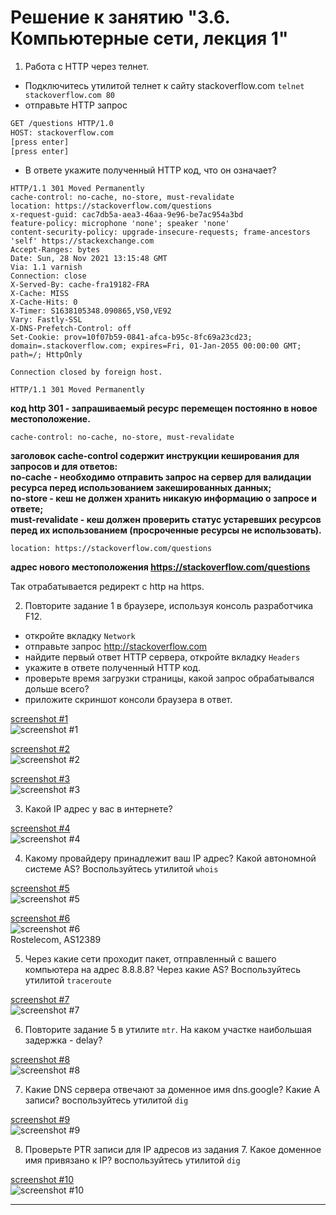 # Решение к занятию "3.6. Компьютерные сети, лекция 1"

1. Работа c HTTP через телнет.
- Подключитесь утилитой телнет к сайту stackoverflow.com
`telnet stackoverflow.com 80`
- отправьте HTTP запрос
```bash
GET /questions HTTP/1.0
HOST: stackoverflow.com
[press enter]
[press enter]
```
- В ответе укажите полученный HTTP код, что он означает?

```
HTTP/1.1 301 Moved Permanently
cache-control: no-cache, no-store, must-revalidate
location: https://stackoverflow.com/questions
x-request-guid: cac7db5a-aea3-46aa-9e96-be7ac954a3bd
feature-policy: microphone 'none'; speaker 'none'
content-security-policy: upgrade-insecure-requests; frame-ancestors 'self' https://stackexchange.com
Accept-Ranges: bytes
Date: Sun, 28 Nov 2021 13:15:48 GMT
Via: 1.1 varnish
Connection: close
X-Served-By: cache-fra19182-FRA
X-Cache: MISS
X-Cache-Hits: 0
X-Timer: S1638105348.090865,VS0,VE92
Vary: Fastly-SSL
X-DNS-Prefetch-Control: off
Set-Cookie: prov=10f07b59-0841-afca-b95c-8fc69a23cd23; domain=.stackoverflow.com; expires=Fri, 01-Jan-2055 00:00:00 GMT; path=/; HttpOnly

Connection closed by foreign host.
```
```
HTTP/1.1 301 Moved Permanently
```
**код http 301 - запрашиваемый ресурс перемещен постоянно в новое местоположение.**  
```
cache-control: no-cache, no-store, must-revalidate
```
**заголовок сache-сontrol содержит инструкции кеширования для запросов и для ответов:**  
**no-cache - необходимо отправить запрос на сервер для валидации ресурса перед использованием закешированных данных;**  
**no-store - кеш не должен хранить никакую информацию о запросе и ответе;**  
**must-revalidate - кеш должен проверить статус устаревших ресурсов перед их использованием (просроченные ресурсы не использовать).**  
```
location: https://stackoverflow.com/questions
```
**адрес нового местоположения https://stackoverflow.com/questions**  

Так отрабатывается редирект с http на https.  

2. Повторите задание 1 в браузере, используя консоль разработчика F12.
- откройте вкладку `Network`
- отправьте запрос http://stackoverflow.com
- найдите первый ответ HTTP сервера, откройте вкладку `Headers`
- укажите в ответе полученный HTTP код.
- проверьте время загрузки страницы, какой запрос обрабатывался дольше всего?
- приложите скриншот консоли браузера в ответ.

[screenshot #1](https://i.imgur.com/gUAeoF6.png)  
![screenshot #1](https://i.imgur.com/gUAeoF6.png)  

[screenshot #2](https://i.imgur.com/DS62CPF.png)  
![screenshot #2](https://i.imgur.com/DS62CPF.png)  

[screenshot #3](https://i.imgur.com/RTc0xXM.png)  
![screenshot #3](https://i.imgur.com/RTc0xXM.png)  

3. Какой IP адрес у вас в интернете?

[screenshot #4](https://i.imgur.com/BrGcUds.png)  
![screenshot #4](https://i.imgur.com/BrGcUds.png)  

4. Какому провайдеру принадлежит ваш IP адрес? Какой автономной системе AS? Воспользуйтесь утилитой `whois`

[screenshot #5](https://i.imgur.com/OEWsthP.png)  
![screenshot #5](https://i.imgur.com/OEWsthP.png)  

[screenshot #6](https://i.imgur.com/2vrla6H.png)  
![screenshot #6](https://i.imgur.com/2vrla6H.png)  
Rostelecom, AS12389

5. Через какие сети проходит пакет, отправленный с вашего компьютера на адрес 8.8.8.8? Через какие AS? Воспользуйтесь утилитой `traceroute`

[screenshot #7](https://i.imgur.com/A6zdCQm.png)  
![screenshot #7](https://i.imgur.com/A6zdCQm.png)  

6. Повторите задание 5 в утилите `mtr`. На каком участке наибольшая задержка - delay?

[screenshot #8](https://i.imgur.com/aFIBEh1.png)  
![screenshot #8](https://i.imgur.com/aFIBEh1.png)  

7. Какие DNS сервера отвечают за доменное имя dns.google? Какие A записи? воспользуйтесь утилитой `dig`

[screenshot #9](https://i.imgur.com/QKs7B0d.png)  
![screenshot #9](https://i.imgur.com/QKs7B0d.png)  

8. Проверьте PTR записи для IP адресов из задания 7. Какое доменное имя привязано к IP? воспользуйтесь утилитой `dig`

[screenshot #10](https://i.imgur.com/zTNJ9QO.png)  
![screenshot #10](https://i.imgur.com/zTNJ9QO.png)  

---
